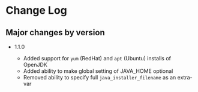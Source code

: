 # Change Log

## Major changes by version

- 1.1.0

  - Added support for `yum` (RedHat) and `apt` (Ubuntu) installs of OpenJDK
  - Added ability to make global setting of JAVA_HOME optional
  - Removed ability to specify full `java_installer_filename` as an extra-var
